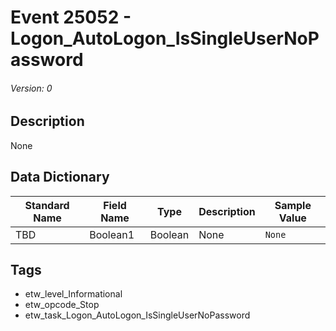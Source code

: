# Event 25052 - Logon_AutoLogon_IsSingleUserNoPassword
###### Version: 0

## Description
None

## Data Dictionary
|Standard Name|Field Name|Type|Description|Sample Value|
|---|---|---|---|---|
|TBD|Boolean1|Boolean|None|`None`|

## Tags
* etw_level_Informational
* etw_opcode_Stop
* etw_task_Logon_AutoLogon_IsSingleUserNoPassword